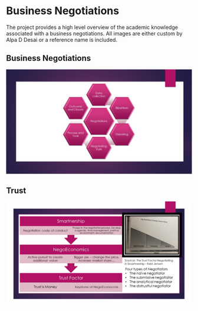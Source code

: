 # Business Negotiations

The project provides a high level overview of the academic knowledge associated with a business negotiations. All images are either custom by Alpa D Desai or a reference name is included. 

## Business Negotiations
![image](Negotiations.jpg)

## Trust
![image](TrustFactorSlide.jpg)
